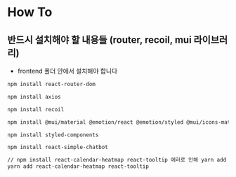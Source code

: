 # How To

## 반드시 설치해야 할 내용들 (router, recoil, mui 라이브러리)

- frontend 폴더 안에서 설치해야 합니다

```bash
npm install react-router-dom

npm install axios

npm install recoil

npm install @mui/material @emotion/react @emotion/styled @mui/icons-material

npm install styled-components

npm install react-simple-chatbot

// npm install react-calendar-heatmap react-tooltip 에러로 인해 yarn add 사용
yarn add react-calendar-heatmap react-tooltip
```
